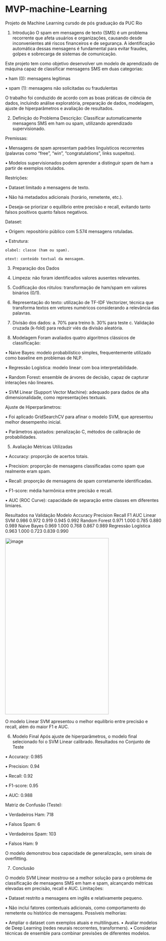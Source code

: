 # MVP-machine-Learning
Projeto de Machine Learning cursdo de pós graduação da PUC Rio

1. Introdução
O spam em mensagens de texto (SMS) é um problema recorrente que afeta usuários e organizações, causando desde inconvenientes até riscos financeiros e de segurança. A identificação automática dessas mensagens é fundamental para evitar fraudes, golpes e sobrecarga de sistemas de comunicação.

Este projeto tem como objetivo desenvolver um modelo de aprendizado de máquina capaz de classificar mensagens SMS em duas categorias:

  •	ham (0): mensagens legítimas
  
  •	spam (1): mensagens não solicitadas ou fraudulentas

O trabalho foi conduzido de acordo com as boas práticas de ciência de dados, incluindo análise exploratória, preparação de dados, modelagem, ajuste de hiperparâmetros e avaliação de resultados.

2. Definição do Problema
Descrição: Classificar automaticamente mensagens SMS em ham ou spam, utilizando aprendizado supervisionado.

Premissas:

  •	Mensagens de spam apresentam padrões linguísticos recorrentes (palavras como “free”, “win”, “congratulations”, links suspeitos).
  
  •	Modelos supervisionados podem aprender a distinguir spam de ham a partir de exemplos rotulados.
  
Restrições:

  •	Dataset limitado a mensagens de texto.
  
  •	Não há metadados adicionais (horário, remetente, etc.).
  
  •	Deseja-se priorizar o equilíbrio entre precisão e recall, evitando tanto falsos positivos quanto falsos negativos.
  
Dataset:

  •	Origem: repositório público com 5.574 mensagens rotuladas.
  
  •	Estrutura:
  
	olabel: classe (ham ou spam).
	
	otext: conteúdo textual da mensagem.


3. Preparação dos Dados
   

1.	Limpeza: não foram identificados valores ausentes relevantes.


2.	Codificação dos rótulos: transformação de ham/spam em valores binários (0/1).

3.	Representação do texto: utilização de TF-IDF Vectorizer, técnica que transforma textos em vetores numéricos considerando a relevância das palavras.

4.	Divisão dos dados:
a.	70% para treino
b.	30% para teste
c.	Validação cruzada (k-fold) para reduzir viés da divisão aleatória.


4. Modelagem
Foram avaliados quatro algoritmos clássicos de classificação:
 
  •	Naive Bayes: modelo probabilístico simples, frequentemente utilizado como baseline em problemas de NLP.
  
  •	Regressão Logística: modelo linear com boa interpretabilidade.
  
  •	Random Forest: ensemble de árvores de decisão, capaz de capturar interações não lineares.
  
  •	SVM Linear (Support Vector Machine): adequado para dados de alta dimensionalidade, como representações textuais.

Ajuste de Hiperparâmetros:
  
  •	Foi aplicado GridSearchCV para afinar o modelo SVM, que apresentou melhor desempenho inicial.
  
  •	Parâmetros ajustados: penalização C, métodos de calibração de probabilidades.

5. Avaliação
Métricas Utilizadas

  •	Accuracy: proporção de acertos totais.
  
  •	Precision: proporção de mensagens classificadas como spam que realmente eram spam.
  
  
  •	Recall: proporção de mensagens de spam corretamente identificadas.
  
  •	F1-score: média harmônica entre precisão e recall.
  
  •	AUC (ROC Curve): capacidade de separação entre classes em diferentes limiares.

Resultados na Validação
Modelo	Accuracy	Precision	Recall	F1	AUC
Linear SVM	0.986	0.972	0.919	0.945	0.992
Random Forest	0.971	1.000	0.785	0.880	0.989
Naive Bayes	0.969	1.000	0.768	0.867	0.989
Regressão Logística	0.963	1.000	0.723	0.839	0.990

<img width="334" height="566" alt="image" src="https://github.com/user-attachments/assets/39e4d000-ccbe-4fe5-8d15-8c50408fe5a6" />

O modelo Linear SVM apresentou o melhor equilíbrio entre precisão e recall, além do maior F1 e AUC.

6. Modelo Final
Após ajuste de hiperparâmetros, o modelo final selecionado foi o SVM Linear calibrado.
Resultados no Conjunto de Teste

  •	Accuracy: 0.985
  
  •	Precision: 0.94
  
  •	Recall: 0.92
  
  •	F1-score: 0.95
  
  •	AUC: 0.988

Matriz de Confusão (Teste):
  
  •	Verdadeiros Ham: 718
  
  •	Falsos Spam: 6
  
  •	Verdadeiros Spam: 103
  
  •	Falsos Ham: 9

O modelo demonstrou boa capacidade de generalização, sem sinais de overfitting.

7. Conclusão

O modelo SVM Linear mostrou-se a melhor solução para o problema de classificação de mensagens SMS em ham e spam, alcançando métricas elevadas em precisão, recall e AUC.
Limitações:

  •	Dataset restrito a mensagens em inglês e relativamente pequeno.

•	Não inclui fatores contextuais adicionais, como comportamento do remetente ou histórico de mensagens.
Possíveis melhorias:

  •	Ampliar o dataset com exemplos atuais e multilíngues.
•	Avaliar modelos de Deep Learning (redes neurais recorrentes, transformers).
•	Considerar técnicas de ensemble para combinar previsões de diferentes modelos.
